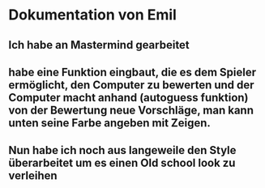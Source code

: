 # Dokumentation von Emil

## Ich habe an Mastermind gearbeitet

## habe eine Funktion eingbaut, die es dem Spieler ermöglicht, den Computer zu bewerten und der Computer macht anhand (autoguess funktion) von der Bewertung neue Vorschläge, man kann unten seine Farbe angeben mit Zeigen. 

## Nun habe ich noch aus langeweile den Style überarbeitet um es einen Old school look zu verleihen 